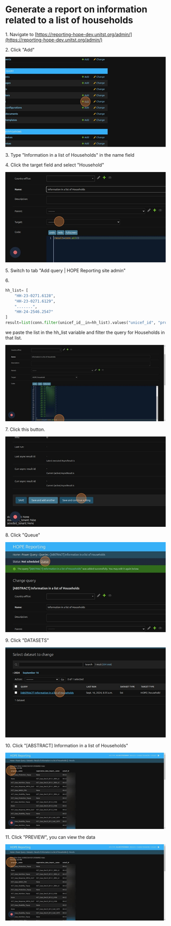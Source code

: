 # Generate a report on information related to a list of households


1\. Navigate to [https://reporting-hope-dev.unitst.org/admin/](https://reporting-hope-dev.unitst.org/admin/)


2\. Click "Add"

![Image](../_screenshots/ascreenshot25.jpeg)


3\. Type "Information in a list of Households" in the name field


4\. Click the target field and select "Household"

![Image](../_screenshots/ascreenshot26.jpeg)


5\. Switch to tab "Add query | HOPE Reporting site admin"


6\.
```python
hh_list= [
    "HH-23-0271.6128",
    "HH-23-0271.6129",
    ".......",
    "HH-24-2546.2547"
]
result=list(conn.filter(unicef_id__in=hh_list).values("unicef_id", "program__name", "registration_data_import__name"))
```
we paste the list in the hh_list variable and filter the query for Households in that list.

![Image](../_screenshots/ascreenshot27.jpeg)


7\. Click this button.

![Image](../_screenshots/ascreenshot28.jpeg)


8\. Click "Queue"

![Image](../_screenshots/ascreenshot29.jpeg)


9\. Click "DATASETS"

![Image](../_screenshots/ascreenshot31.jpeg)


10\. Click "[ABSTRACT] Information in a list of Households"

![Image](../_screenshots/ascreenshot32.jpeg)


11\. Click "PREVIEW", you can view the data

![Image](../_screenshots/ascreenshot34.jpeg)
